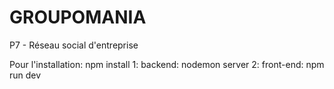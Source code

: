 # GROUPOMANIA
 P7 - Réseau social d'entreprise
 
 Pour l'installation: npm install
 1: backend: nodemon server
 2: front-end: npm run dev
 
